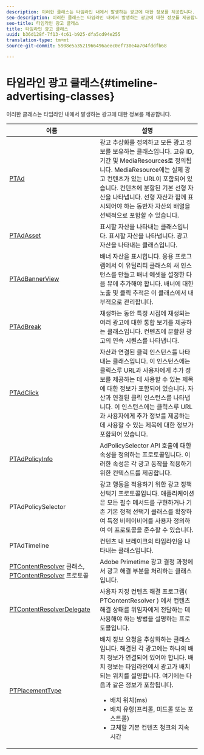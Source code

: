 ```yaml
---
description: 이러한 클래스는 타임라인 내에서 발생하는 광고에 대한 정보를 제공합니다.
seo-description: 이러한 클래스는 타임라인 내에서 발생하는 광고에 대한 정보를 제공합니다.
seo-title: 타임라인 광고 클래스
title: 타임라인 광고 클래스
uuid: b36d128f-7f13-4c61-b925-dfa5cd94e255
translation-type: tm+mt
source-git-commit: 5908e5a3521966496aeec0ef730e4a704fddfb68

---
```



# 타임라인 광고 클래스{#timeline-advertising-classes}

이러한 클래스는 타임라인 내에서 발생하는 광고에 대한 정보를 제공합니다.

<table frame="all" colsep="1" rowsep="1" id="table_1A59E777BA99466793D586286F19E933"> 
 <thead> 
  <tr rowsep="1"> 
   <th colname="1" class="entry"> 이름 </th> 
   <th colname="2" class="entry"> 설명 </th> 
  </tr> 
 </thead>
 <tbody> 
  <tr rowsep="1"> 
   <td colname="1"><a href="https://help.adobe.com/en_US/primetime/api/psdk/appledoc/Classes/PTAd.html" format="html" scope="external"> PTAd</a> </td> 
   <td colname="2">광고 추상화를 정의하고 모든 광고 정보를 보유하는 클래스입니다. 고유 ID, 기간 및 MediaResources로 정의됩니다. MediaResource에는 실제 광고 컨텐츠가 있는 URL이 포함되어 있습니다. 
    <ph>
      컨텐츠에 분할된 기본 선형 자산을 나타냅니다. 선형 자산과 함께 표시되어야 하는 동반자 자산의 배열을 선택적으로 포함할 수 있습니다.
    </ph> </td> 
  </tr> 
  <tr rowsep="1"> 
   <td colname="1"> <a href="https://help.adobe.com/en_US/primetime/api/psdk/appledoc/Classes/PTAdAsset.html" format="html" scope="external"> PTAdAsset</a> </td> 
   <td colname="2">표시할 자산을 나타내는 클래스입니다. 
    <ph>
      표시할 자산을 나타냅니다.
    </ph> 
    <ph>
      광고 자산을 나타내는 클래스입니다.
    </ph> </td> 
  </tr> 
  <tr rowsep="1"> 
   <td colname="1"><a href="https://help.adobe.com/en_US/primetime/api/psdk/appledoc/Classes/PTAdBannerView.html" format="html" scope="external"> PTAdBannerView</a> </td> 
   <td colname="2">
    <ph>
      배너 자산을 표시합니다. 응용 프로그램에서 이 유틸리티 클래스의 새 인스턴스를 만들고 배너 에셋을 설정한 다음 뷰에 추가해야 합니다. 배너에 대한 노출 및 클릭 추적은 이 클래스에서 내부적으로 관리합니다.
    </ph> </td> 
  </tr> 
  <tr rowsep="1"> 
   <td colname="1"> <a href="https://help.adobe.com/en_US/primetime/api/psdk/appledoc/Classes/PTAdBreak.html" format="html" scope="external"> PTAdBreak</a> </td> 
   <td colname="2">재생하는 동안 특정 시점에 재생되는 여러 광고에 대한 통합 보기를 제공하는 클래스입니다. 
    <ph>
      컨텐츠에 분할된 광고의 연속 시퀀스를 나타냅니다.
    </ph> </td> 
  </tr> 
  <tr rowsep="1"> 
   <td colname="1"> <a href="https://help.adobe.com/en_US/primetime/api/psdk/appledoc/Classes/PTAdClick.html" format="html" scope="external"> PTAdClick</a> </td> 
   <td colname="2">자산과 연결된 클릭 인스턴스를 나타내는 클래스입니다. 이 인스턴스에는 클릭스루 URL과 사용자에게 추가 정보를 제공하는 데 사용할 수 있는 제목에 대한 정보가 포함되어 있습니다. 
    <ph>
      자산과 연결된 클릭 인스턴스를 나타냅니다. 이 인스턴스에는 클릭스루 URL과 사용자에게 추가 정보를 제공하는 데 사용할 수 있는 제목에 대한 정보가 포함되어 있습니다.
    </ph> </td> 
  </tr> 
  <tr rowsep="1"> 
   <td colname="1"><a href="https://help.adobe.com/en_US/primetime/api/psdk/appledoc/Classes/PTAdPolicyInfo.html" format="html" scope="external"> PTAdPolicyInfo</a> </td> 
   <td colname="2"> AdPolicySelector API 호출에 대한 속성을 정의하는 프로토콜입니다. 이러한 속성은 각 광고 동작을 적용하기 위한 컨텍스트를 제공합니다. </td> 
  </tr> 
  <tr rowsep="1"> 
   <td colname="1">PTAdPolicySelector</td> 
   <td colname="2"> 광고 행동을 적용하기 위한 광고 정책 선택기 프로토콜입니다. 애플리케이션은 모든 필수 메서드를 구현하거나 기존 기본 정책 선택기 클래스를 확장하여 특정 비헤이비어를 사용자 정의하여 이 프로토콜을 준수할 수 있습니다. </td> 
  </tr> 
  <tr rowsep="1"> 
   <td colname="1"> PTAdTimeline</td> 
   <td colname="2"> 컨텐츠 내 브레이크의 타임라인을 나타내는 클래스입니다. </td> 
  </tr> 
  <tr rowsep="1"> 
   <td colname="1"> 
    <ph>
     <a href="https://help.adobe.com/en_US/primetime/api/psdk/appledoc/Classes/PTContentResolver.html" format="html" scope="external"> PTContentResolver</a> 클래스, <a href="https://help.adobe.com/en_US/primetime/api/psdk/appledoc/Protocols/PTContentResolver.html" format="html" scope="external"> PTContentResolver</a> 프로토콜
    </ph> </td> 
   <td colname="2"> Adobe Primetime 광고 결정 과정에서 광고 해결 부분을 처리하는 클래스입니다. </td> 
  </tr> 
  <tr rowsep="1"> 
   <td colname="1"><a href="https://help.adobe.com/en_US/primetime/api/psdk/appledoc/Protocols/PTContentResolverDelegate.html" format="html" scope="external"> PTContentResolverDelegate</a> </td> 
   <td colname="2"> 사용자 지정 컨텐츠 해결 프로그램( PTContentResolver <span class="codeph"> )</span> 에서 컨텐츠 해결 상태를 위임자에게 전달하는 데 사용해야 하는 방법을 설명하는 프로토콜입니다. </td> 
  </tr> 
  <tr rowsep="0"> 
   <td colname="1"> <a href="https://help.adobe.com/en_US/primetime/api/psdk/appledoc/Constants/PTPlacementType.html" format="html" scope="external"> PTPlacementType</a> </td> 
   <td colname="2">배치 정보 요청을 추상화하는 클래스입니다. 해결된 각 광고에는 하나의 배치 정보가 연결되어 있어야 합니다. 배치 정보는 타임라인에서 광고가 배치되는 위치를 설명합니다. 여기에는 다음과 같은 정보가 포함됩니다. 
    <ul id="ul_A9105A78F0C24488BCD5E3F2EE62A3EE"> 
     <li id="li_01E968A4330D4B40BA1EB6F4A6000FFD">배치 위치(ms) </li> 
     <li id="li_A3DC9498BEE14FBA9E7A5D26874F3984">배치 유형(프리롤, 미드롤 또는 포스트롤) </li> 
     <li id="li_4B9094DD318B4792854A377CC6064232">교체할 기본 컨텐츠 청크의 지속 시간 </li> 
    </ul> </td> 
  </tr> 
 </tbody> 
</table>

